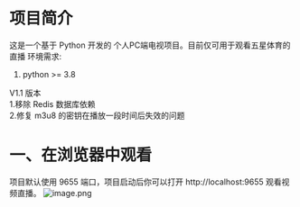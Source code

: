 <!--
 * @Author: SudemQaQ
 * @Date: 2024-03-07 15:34:25
 * @email: mail@szhcloud.cn
 * @Blog: https://blog.szhcloud.cn
 * @github: https://github.com/sang8052
 * @LastEditors: SudemQaQ
 * @LastEditTime: 2024-03-07 15:47:24
 * @Description: 
-->
# 项目简介
这是一个基于 Python 开发的 个人PC端电视项目。目前仅可用于观看五星体育的直播
环境需求:

1. python >= 3.8


V1.1 版本  
1.移除 Redis 数据库依赖    
2.修复 m3u8 的密钥在播放一段时间后失效的问题


# 一、在浏览器中观看
项目默认使用 9655 端口，项目启动后你可以打开 http://localhost:9655 观看视频直播。
![image.png](https://cdn.nlark.com/yuque/0/2024/png/2484069/1709796791010-41d62709-a47a-4eb6-823d-ea8fb9ac1e26.png#averageHue=%232b2e2d&clientId=ua7cee7c3-81fa-4&from=paste&height=899&id=u92a7e082&originHeight=899&originWidth=1587&originalType=binary&ratio=1&rotation=0&showTitle=false&size=1648344&status=done&style=none&taskId=u47cfdae5-f7d4-4e57-9ad5-fea59f1d86a&title=&width=1587)

